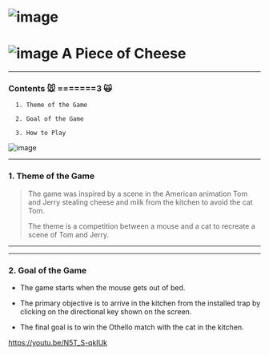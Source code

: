 # ![image](https://user-images.githubusercontent.com/48724199/101284980-34c26580-3826-11eb-83bf-be256e266268.png)


# ![image](https://user-images.githubusercontent.com/48724199/101285019-63d8d700-3826-11eb-96e6-297fae188240.png) A Piece of Cheese

----

### Contents 🐭 =======3 🙀 

```
  1. Theme of the Game

  2. Goal of the Game

  3. How to Play
```

![image](https://user-images.githubusercontent.com/48724199/101285275-a4852000-3827-11eb-9c0f-a80f0fe107e3.png)

----

### 1. Theme of the Game

> The game was inspired by a scene in the American animation Tom and Jerry stealing cheese and milk from the kitchen to avoid the cat Tom.
>
> The theme is a competition between a mouse and a cat to recreate a scene of Tom and Jerry.


----
----



### 2. Goal of the Game

* The game starts when the mouse gets out of bed.

* The primary objective is to arrive in the kitchen from the installed trap by clicking on the directional key shown on the screen.

* The final goal is to win the Othello match with the cat in the kitchen.

https://youtu.be/N5T_S-qkIUk
